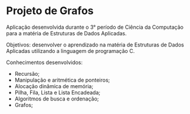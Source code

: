 # Projeto de Grafos
Aplicação desenvolvida durante o 3° período de Ciência da Computação para a matéria de Estruturas de Dados Aplicadas.

Objetivos: desenvolver o aprendizado na matéria de Estruturas de Dados Aplicadas utilizando a linguagem de programação C.

Conhecimentos desenvolvidos:
  - Recursão;
  - Manipulação e aritmética de ponteiros;
  - Alocação dinâmica de memória;
  - Pilha, Fila, Lista e Lista Encadeada;
  - Algoritmos de busca e ordenação;
  - Grafos;
